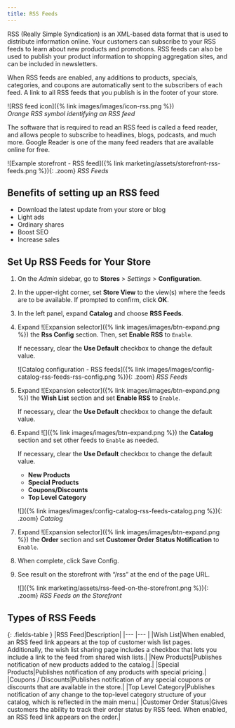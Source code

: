```yaml
---
title: RSS Feeds
---
```


RSS (Really Simple Syndication) is an XML-based data format that is used to distribute information online. Your customers can subscribe to your RSS feeds to learn about new products and promotions. RSS feeds can also be used to publish your product information to shopping aggregation sites, and can be included in newsletters.

When RSS feeds are enabled, any additions to products, specials, categories, and coupons are automatically sent to the subscribers of each feed. A link to all RSS feeds that you publish is in the footer of your store.

![RSS feed icon]({% link images/images/icon-rss.png %})<br/>
_Orange RSS symbol identifying an RSS feed_

The software that is required to read an RSS feed is called a feed reader, and allows people to subscribe to headlines, blogs, podcasts, and much more. Google Reader is one of the many feed readers that are available online for free.

![Example storefront - RSS feed]({% link marketing/assets/storefront-rss-feeds.png %}){: .zoom}
_RSS Feeds_

## Benefits of setting up an RSS feed

- Download the latest update from your store or blog
- Light ads
- Ordinary shares
- Boost SEO
- Increase sales

## Set Up RSS Feeds for Your Store

1. On the _Admin_ sidebar, go to **Stores** > _Settings_ > **Configuration**.

1. In the upper-right corner, set **Store View** to the view(s) where the feeds are to be available. If prompted to confirm, click **OK**.

1. In the left panel, expand **Catalog** and choose **RSS Feeds**.

1. Expand ![Expansion selector]({% link images/images/btn-expand.png %}) the **Rss Config** section. Then, set **Enable RSS** to `Enable`.

    If necessary, clear the **Use Default** checkbox to change the default value.

    ![Catalog configuration - RSS feeds]({% link images/images/config-catalog-rss-feeds-rss-config.png %}){: .zoom}
    _RSS Feeds_

1. Expand ![Expansion selector]({% link images/images/btn-expand.png %}) the **Wish List** section and set **Enable RSS** to `Enable`.

    If necessary, clear the **Use Default** checkbox to change the default value.

1. Expand ![]({% link images/images/btn-expand.png %}) the **Catalog** section and set other feeds to `Enable` as needed.

   If necessary, clear the **Use Default** checkbox to change the default value.

   - **New Products**
   - **Special Products**
   - **Coupons/Discounts**
   - **Top Level Category**

    ![]({% link images/images/config-catalog-rss-feeds-catalog.png %}){: .zoom}
    _Catalog_

1. Expand ![Expansion selector]({% link images/images/btn-expand.png %}) the **Order** section and set **Customer Order Status Notification** to `Enable`.

1. When complete, click <span class="btn">Save Config</span>.

1. See result on the storefront with “/rss” at the end of the page URL.

   ![]({% link marketing/assets/rss-feed-on-the-storefront.png %}){: .zoom}
   _RSS Feeds on the Storefront_

## Types of RSS Feeds

{: .fields-table }
|RSS Feed|Description|
|--- |--- |
|Wish List|When enabled, an RSS feed link appears at the top of customer wish list pages. Additionally, the wish list sharing page includes a checkbox that lets you include a link to the feed from shared wish lists.|
|New Products|Publishes notification of new products added to the catalog.|
|Special Products|Publishes notification of any products with special pricing.|
|Coupons / Discounts|Publishes notification of any special coupons or discounts that are available in the store.|
|Top Level Category|Publishes notification of any change to the top-level category structure of your catalog, which is reflected in the main menu.|
|Customer Order Status|Gives customers the ability to track their order status by RSS feed. When enabled, an RSS feed link appears on the order.|

<!--
  This is a style declaration so that long field names are not wrapped by table auto styling for column widths.
-->
<style>
.fields-table td:first-of-type {
  width: 250px;
}
</style>
